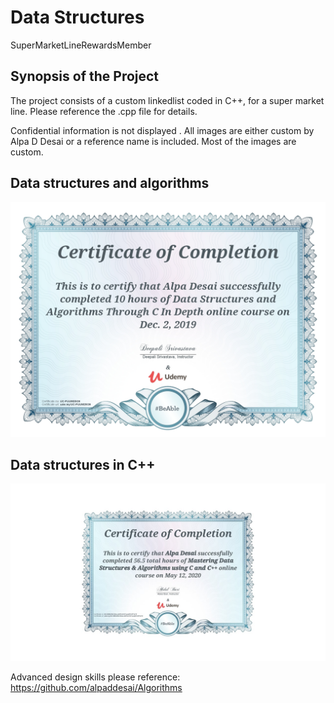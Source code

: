 # Data Structures
SuperMarketLineRewardsMember

## Synopsis of the Project

The project consists of a custom linkedlist coded in C++, for a super market line. Please reference the .cpp file for details.

Confidential information is not displayed . All images are either custom by Alpa D Desai or a reference name is included. Most of the images are custom. 

## Data structures and algorithms
![image](DataStructures.jpg)

## Data structures in C++
![image](DataStructuresAlgorithmsCertificate.jpg)

Advanced design skills please reference: https://github.com/alpaddesai/Algorithms
